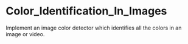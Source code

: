 # Color_Identification_In_Images
Implement an image color detector which identifies all the colors in an image or video.
